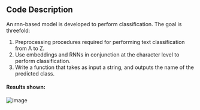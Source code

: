 ## Code Description
An rnn-based model is developed to perform classification. The goal is threefold:

1. Preprocessing procedures required for performing text classification from A to Z.
2. Use embeddings and RNNs in conjunction at the character level to perform classification.
3. Write a function that takes as input a string, and outputs the name of the predicted class.

#### Results shown:
![image](https://user-images.githubusercontent.com/59845928/184556804-117f7e3e-66a2-4cbb-9b79-e61e21635229.png)

